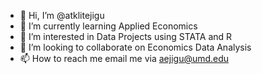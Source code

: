 - 👋 Hi, I’m @atklitejigu
- 👀 I’m currently learning Applied Economics
- 🌱 I’m interested in Data Projects using STATA and R
- 💞️ I’m looking to collaborate on Economics Data Analysis
- 📫 How to reach me email me via aejigu@umd.edu

<!---
atklitejigu/atklitejigu is a ✨ special ✨ repository because its `README.md` (this file) appears on your GitHub profile.
You can click the Preview link to take a look at your changes.
--->
